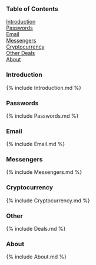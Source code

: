 ### Table of Contents  
[Introduction](#introduction)  
[Passwords](#passwords)  
[Email](#email)  
[Messengers](#messengers)  
[Cryptocurrency](#cryptocurrency)  
[Other Deals](#other)    
[About](#about)  

### Introduction

{% include Introduction.md %}

### Passwords

{% include Passwords.md %}

### Email

{% include Email.md %}

### Messengers

{% include Messengers.md %}

### Cryptocurrency

{% include Cryptocurrency.md %}

### Other

{% include Deals.md %}

### About

{% include About.md %}

